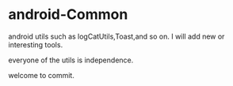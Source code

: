 # android-Common
android utils such as logCatUtils,Toast,and so on.
I will add new or interesting tools.

everyone of the utils is independence.



welcome to commit.


